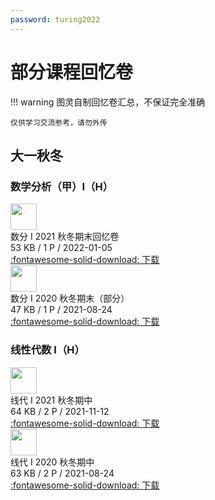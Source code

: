 ```yaml
---
password: turing2022
---
```


# 部分课程回忆卷

!!! warning
    图灵自制回忆卷汇总，不保证完全准确

    仅供学习交流参考，请勿外传

## 大一秋冬

### 数学分析（甲）I（H）

<div class="card file-block" markdown="1">
<div class="file-icon"><img src="https://cdn.tonycrane.cc/turing2022/images/pdf.svg" style="height: 3em;"></div>
<div class="file-body">
<div class="file-title">数分 I 2021 秋冬期末回忆卷</div>
<div class="file-meta">53 KB / 1 P / 2022-01-05</div>
</div>
<a class="down-button" target="_blank" href="https://cdn.tonycrane.cc/turing2022/files/%E6%95%B0%E5%88%86%20I%EF%BC%88H%EF%BC%892021%E7%A7%8B%E5%86%AC%E6%9C%9F%E6%9C%AB.pdf" markdown="1">:fontawesome-solid-download: 下载</a>
</div>

<div class="card file-block" markdown="1">
<div class="file-icon"><img src="https://cdn.tonycrane.cc/turing2022/images/pdf.svg" style="height: 3em;"></div>
<div class="file-body">
<div class="file-title">数分 I 2020 秋冬期末（部分）</div>
<div class="file-meta">47 KB / 1 P / 2021-08-24</div>
</div>
<a class="down-button" target="_blank" href="https://cdn.tonycrane.cc/turing2022/files/%E6%95%B0%E5%88%86%20I%EF%BC%88H%EF%BC%892020%E7%A7%8B%E5%86%AC%E6%9C%9F%E6%9C%AB%28%E9%83%A8%E5%88%86%29.pdf" markdown="1">:fontawesome-solid-download: 下载</a>
</div>

### 线性代数 I（H）

<div class="card file-block" markdown="1">
<div class="file-icon"><img src="https://cdn.tonycrane.cc/turing2022/images/pdf.svg" style="height: 3em;"></div>
<div class="file-body">
<div class="file-title">线代 I 2021 秋冬期中</div>
<div class="file-meta">64 KB / 2 P / 2021-11-12</div>
</div>
<a class="down-button" target="_blank" href="https://cdn.tonycrane.cc/turing2022/files/%E7%BA%BF%E4%BB%A3%20I%EF%BC%88H%EF%BC%892021%E7%A7%8B%E5%86%AC%E6%9C%9F%E4%B8%AD.pdf" markdown="1">:fontawesome-solid-download: 下载</a>
</div>

<div class="card file-block" markdown="1">
<div class="file-icon"><img src="https://cdn.tonycrane.cc/turing2022/images/pdf.svg" style="height: 3em;"></div>
<div class="file-body">
<div class="file-title">线代 I 2020 秋冬期中</div>
<div class="file-meta">63 KB / 2 P / 2021-08-24</div>
</div>
<a class="down-button" target="_blank" href="https://cdn.tonycrane.cc/turing2022/files/%E7%BA%BF%E4%BB%A3%20I%EF%BC%88H%EF%BC%892020%E7%A7%8B%E5%86%AC%E6%9C%9F%E4%B8%AD.pdf" markdown="1">:fontawesome-solid-download: 下载</a>
</div>
